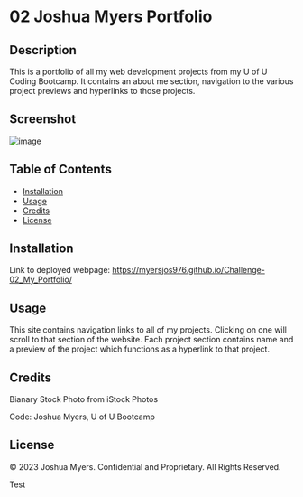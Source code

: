# 02 Joshua Myers Portfolio

## Description
This is a portfolio of all my web development projects from my U of U Coding Bootcamp. 
It contains an about me section, navigation to the various project previews and hyperlinks to those projects.

## Screenshot
![image](https://user-images.githubusercontent.com/122832005/223330688-b3bac90b-2ae5-48ab-af99-ac7a9628fa25.png)


## Table of Contents
- [Installation](#installation)
- [Usage](#usage)
- [Credits](#credits)
- [License](#license)

## Installation
Link to deployed webpage: https://myersjos976.github.io/Challenge-02_My_Portfolio/


## Usage
This site contains navigation links to all of my projects. Clicking on one will scroll to that section of the website.
Each project section contains name and a preview of the project which functions as a hyperlink to that project.

## Credits
Bianary Stock Photo from iStock Photos

Code: Joshua Myers, U of U Bootcamp

## License
© 2023 Joshua Myers. Confidential and Proprietary. All Rights Reserved.

Test